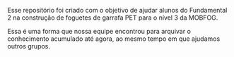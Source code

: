 Esse repositório foi criado com o objetivo de ajudar alunos do Fundamental 2 na construção de foguetes de garrafa PET para o nível 3 da MOBFOG.

Essa é uma forma que nossa equipe encontrou para arquivar o conhecimento acumulado até agora, ao mesmo tempo em que ajudamos outros grupos.

